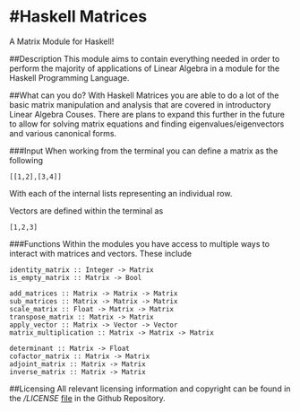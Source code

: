 #Haskell Matrices
====================
A Matrix Module for Haskell!

##Description
This module aims to contain everything needed in order to perform the majority of applications of Linear Algebra in a module for the Haskell Programming Language. 

##What can you do?
With Haskell Matrices you are able to do a lot of the basic matrix manipulation and analysis that are covered in introductory Linear Algebra Couses. There are plans to expand this further in the future to allow for solving matrix equations and finding eigenvalues/eigenvectors and various canonical forms. 

###Input
When working from the terminal you can define a matrix as the following 

	[[1,2],[3,4]]
	
With each of the internal lists representing an individual row. 

Vectors are defined within the terminal as 

	[1,2,3]
	
###Functions
Within the modules you have access to multiple ways to interact with matrices and vectors. These include

	identity_matrix :: Integer -> Matrix
	is_empty_matrix :: Matrix -> Bool
	
	add_matrices :: Matrix -> Matrix -> Matrix 
	sub_matrices :: Matrix -> Matrix -> Matrix 
	scale_matrix :: Float -> Matrix -> Matrix 
	transpose_matrix :: Matrix -> Matrix
	apply_vector :: Matrix -> Vector -> Vector 
	matrix_multiplication :: Matrix -> Matrix -> Matrix
	
	determinant :: Matrix -> Float
	cofactor_matrix :: Matrix -> Matrix
	adjoint_matrix :: Matrix -> Matrix 
	inverse_matrix :: Matrix -> Matrix
	

##Licensing 
All relevant licensing information and copyright can be found in the */LICENSE* [file](http://github.com/JBuete/Haskell-Matrices/blob/master/LICENSE) in the Github Repository. 